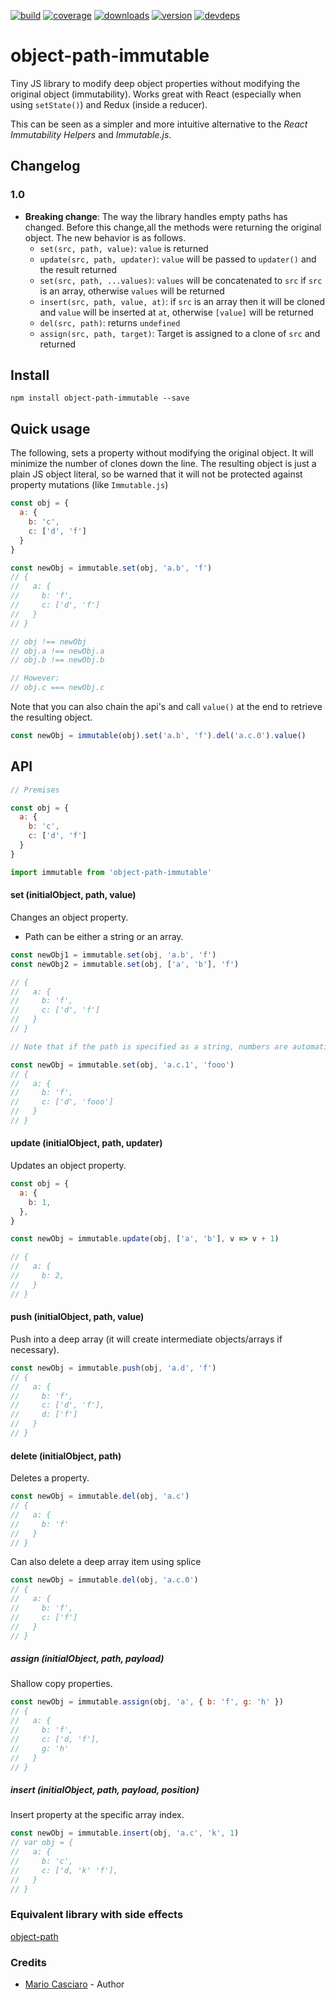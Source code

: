 [![build](https://img.shields.io/travis/mariocasciaro/object-path-immutable.svg?style=flat-square)](https://travis-ci.org/mariocasciaro/object-path-immutable)
[![coverage](https://img.shields.io/coveralls/mariocasciaro/object-path-immutable.svg?style=flat-square)](https://coveralls.io/r/mariocasciaro/object-path-immutable)
[![downloads](https://img.shields.io/npm/dm/object-path-immutable.svg?style=flat-square)](https://www.npmjs.com/package/object-path-immutable)
[![version](https://img.shields.io/npm/v/object-path-immutable.svg?style=flat-square)](https://www.npmjs.com/package/object-path-immutable)
[![devdeps](https://img.shields.io/david/dev/mariocasciaro/object-path-immutable.svg?style=flat-square)](https://david-dm.org/mariocasciaro/object-path-immutable#info=devDependencies)

object-path-immutable
===========

Tiny JS library to modify deep object properties without modifying the original object (immutability).
Works great with React (especially when using `setState()`) and Redux (inside a reducer).

This can be seen as a simpler and more intuitive alternative to the *React Immutability Helpers* and *Immutable.js*.

## Changelog

### 1.0

- **Breaking change**: The way the library handles empty paths has changed. Before this change,all the methods were returning the original object. The new behavior is as follows.
  -  `set(src, path, value)`: `value` is returned
  -  `update(src, path, updater)`: `value` will be passed to `updater()` and the result returned
  -  `set(src, path, ...values)`: `values` will be concatenated to `src` if `src` is an array, otherwise `values` will be returned 
  -  `insert(src, path, value, at)`: if `src` is an array then it will be cloned and `value` will be inserted at `at`, otherwise `[value]` will be returned
  - `del(src, path)`: returns `undefined`
  - `assign(src, path, target)`: Target is assigned to a clone of `src` and returned

## Install

    npm install object-path-immutable --save

## Quick usage

The following, sets a property without modifying the original object.
It will minimize the number of clones down the line. The resulting object is just a plain JS object literal,
so be warned that it will not be protected against property mutations (like `Immutable.js`)

```javascript
const obj = {
  a: {
    b: 'c',
    c: ['d', 'f']
  }
}

const newObj = immutable.set(obj, 'a.b', 'f')
// {
//   a: {
//     b: 'f',
//     c: ['d', 'f']
//   }
// }

// obj !== newObj
// obj.a !== newObj.a
// obj.b !== newObj.b

// However:
// obj.c === newObj.c
```

Note that you can also chain the api's and call `value()` at the end to retrieve the resulting object.

```javascript
const newObj = immutable(obj).set('a.b', 'f').del('a.c.0').value()
```

## API

```javascript
// Premises

const obj = {
  a: {
    b: 'c',
    c: ['d', 'f']
  }
}

import immutable from 'object-path-immutable'
```

#### set (initialObject, path, value)

Changes an object property.

- Path can be either a string or an array.

```javascript
const newObj1 = immutable.set(obj, 'a.b', 'f')
const newObj2 = immutable.set(obj, ['a', 'b'], 'f')

// {
//   a: {
//     b: 'f',
//     c: ['d', 'f']
//   }
// }

// Note that if the path is specified as a string, numbers are automatically interpreted as array indexes.

const newObj = immutable.set(obj, 'a.c.1', 'fooo')
// {
//   a: {
//     b: 'f',
//     c: ['d', 'fooo']
//   }
// }
```

#### update (initialObject, path, updater)

Updates an object property.

```javascript
const obj = {
  a: {
    b: 1,
  },
}

const newObj = immutable.update(obj, ['a', 'b'], v => v + 1)

// {
//   a: {
//     b: 2,
//   }
// }
```

#### push (initialObject, path, value)

Push into a deep array (it will create intermediate objects/arrays if necessary).

```javascript
const newObj = immutable.push(obj, 'a.d', 'f')
// {
//   a: {
//     b: 'f',
//     c: ['d', 'f'],
//     d: ['f']
//   }
// }
```

#### delete (initialObject, path)

Deletes a property.

```javascript
const newObj = immutable.del(obj, 'a.c')
// {
//   a: {
//     b: 'f'
//   }
// }
```

Can also delete a deep array item using splice

```javascript
const newObj = immutable.del(obj, 'a.c.0')
// {
//   a: {
//     b: 'f',
//     c: ['f']
//   }
// }
```

##### assign (initialObject, path, payload)

Shallow copy properties.

```javascript
const newObj = immutable.assign(obj, 'a', { b: 'f', g: 'h' })
// {
//   a: {
//     b: 'f',
//     c: ['d, 'f'],
//     g: 'h'
//   }
// }
```

##### insert (initialObject, path, payload, position)

Insert property at the specific array index.

```javascript
const newObj = immutable.insert(obj, 'a.c', 'k', 1)
// var obj = {
//   a: {
//     b: 'c',
//     c: ['d, 'k' 'f'],
//   }
// }
```

### Equivalent library with side effects

[object-path](https://github.com/mariocasciaro/object-path)

### Credits

* [Mario Casciaro](https://github.com/mariocasciaro) - Author
